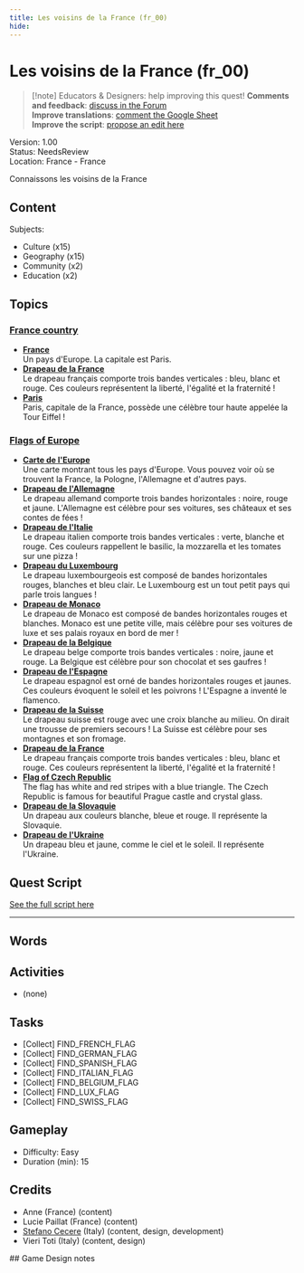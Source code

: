 ```yaml
---
title: Les voisins de la France (fr_00)
hide:
---
```


# Les voisins de la France (fr_00)
> [!note] Educators & Designers: help improving this quest!
> **Comments and feedback**: [discuss in the Forum](https://antura.discourse.group/t/fr-00-the-neighbors-of-france/22)  
> **Improve translations**: [comment the Google Sheet](https://docs.google.com/spreadsheets/d/1FPFOy8CHor5ArSg57xMuPAG7WM27-ecDOiU-OmtHgjw/edit?gid=1044148815#gid=1044148815)  
> **Improve the script**: [propose an edit here](https://github.com/vgwb/Antura/blob/main/Assets/_discover/_quests/FR_00%20Geo%20France/FR_00%20Geo%20France%20-%20Yarn%20Script.yarn)  

Version: 1.00  
Status: NeedsReview  
Location: France - France

Connaissons les voisins de la France

## Content
Subjects: 

  - Culture (x15)
  - Geography (x15)
  - Community (x2)
  - Education (x2)

## Topics
### [France country](../../topics/index.md#france)

  - **[France](../../cards/index.md#country_france)**  
    Un pays d'Europe. La capitale est Paris.  
  - **[Drapeau de la France](../../cards/index.md#flag_france)**  
    Le drapeau français comporte trois bandes verticales : bleu, blanc et rouge. Ces couleurs représentent la liberté, l'égalité et la fraternité !  
  - **[Paris](../../cards/index.md#capital_paris)**  
    Paris, capitale de la France, possède une célèbre tour haute appelée la Tour Eiffel !  
### [Flags of Europe](../../topics/index.md#flags_euroe)

  - **[Carte de l'Europe](../../cards/index.md#concept_europe_map)**  
    Une carte montrant tous les pays d'Europe. Vous pouvez voir où se trouvent la France, la Pologne, l'Allemagne et d'autres pays.  
  - **[Drapeau de l'Allemagne](../../cards/index.md#flag_germany)**  
    Le drapeau allemand comporte trois bandes horizontales : noire, rouge et jaune. L'Allemagne est célèbre pour ses voitures, ses châteaux et ses contes de fées !  
  - **[Drapeau de l'Italie](../../cards/index.md#flag_italy)**  
    Le drapeau italien comporte trois bandes verticales : verte, blanche et rouge. Ces couleurs rappellent le basilic, la mozzarella et les tomates sur une pizza !  
  - **[Drapeau du Luxembourg](../../cards/index.md#flag_luxembourg)**  
    Le drapeau luxembourgeois est composé de bandes horizontales rouges, blanches et bleu clair. Le Luxembourg est un tout petit pays qui parle trois langues !  
  - **[Drapeau de Monaco](../../cards/index.md#flag_monaco)**  
    Le drapeau de Monaco est composé de bandes horizontales rouges et blanches. Monaco est une petite ville, mais célèbre pour ses voitures de luxe et ses palais royaux en bord de mer !  
  - **[Drapeau de la Belgique](../../cards/index.md#flag_belgium)**  
    Le drapeau belge comporte trois bandes verticales : noire, jaune et rouge. La Belgique est célèbre pour son chocolat et ses gaufres !  
  - **[Drapeau de l'Espagne](../../cards/index.md#flag_spain)**  
    Le drapeau espagnol est orné de bandes horizontales rouges et jaunes. Ces couleurs évoquent le soleil et les poivrons ! L'Espagne a inventé le flamenco.  
  - **[Drapeau de la Suisse](../../cards/index.md#flag_switzerland)**  
    Le drapeau suisse est rouge avec une croix blanche au milieu. On dirait une trousse de premiers secours ! La Suisse est célèbre pour ses montagnes et son fromage.  
  - **[Drapeau de la France](../../cards/index.md#flag_france)**  
    Le drapeau français comporte trois bandes verticales : bleu, blanc et rouge. Ces couleurs représentent la liberté, l'égalité et la fraternité !  
  - **[Flag of Czech Republic](../../cards/index.md#flag_czech_republic)**  
    The flag has white and red stripes with a blue triangle. The Czech Republic is famous for beautiful Prague castle and crystal glass.  
  - **[Drapeau de la Slovaquie](../../cards/index.md#flag_slovakia)**  
    Un drapeau aux couleurs blanche, bleue et rouge. Il représente la Slovaquie.  
  - **[Drapeau de l'Ukraine](../../cards/index.md#flag_ukraine)**  
    Un drapeau bleu et jaune, comme le ciel et le soleil. Il représente l'Ukraine.  

## Quest Script

[See the full script here](./fr_00-script.md)

---

## Words
## Activities
- (none)

## Tasks
- [Collect] FIND_FRENCH_FLAG
- [Collect] FIND_GERMAN_FLAG
- [Collect] FIND_SPANISH_FLAG
- [Collect] FIND_ITALIAN_FLAG
- [Collect] FIND_BELGIUM_FLAG
- [Collect] FIND_LUX_FLAG
- [Collect] FIND_SWISS_FLAG
## Gameplay
- Difficulty: Easy
- Duration (min): 15
## Credits
- Anne (France) (content)
- Lucie Paillat (France) (content)
- [Stefano Cecere](https://stefanocecere.com) (Italy) (content, design, development)
- Vieri Toti (Italy) (content, design)

## Game Design notes


